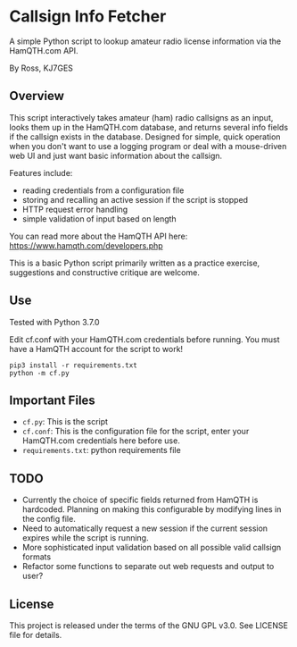 # Callsign Info Fetcher
A simple Python script to lookup amateur radio license information via the HamQTH.com API.

By Ross, KJ7GES

## Overview
This script interactively takes amateur (ham) radio callsigns as an input, looks them up in the HamQTH.com database, and returns several info fields if the callsign exists in the database. Designed for simple, quick operation when you don't want to use a logging program or deal with a mouse-driven web UI and just want basic information about the callsign. 

Features include:
- reading credentials from a configuration file
- storing and recalling an active session if the script is stopped
- HTTP request error handling
- simple validation of input based on length

You can read more about the HamQTH API here: https://www.hamqth.com/developers.php

This is a basic Python script primarily written as a practice exercise, suggestions and constructive critique are welcome.

## Use
Tested with Python 3.7.0

Edit cf.conf with your HamQTH.com credentials before running. You must have a HamQTH account for the script to work!

```
pip3 install -r requirements.txt
python -m cf.py
```

## Important Files
- `cf.py`: This is the script
- `cf.conf`: This is the configuration file for the script, enter your HamQTH.com credentials here before use.
- `requirements.txt`: python requirements file

## TODO
- Currently the choice of specific fields returned from HamQTH is hardcoded. Planning on making this configurable by modifying lines in the config file.
- Need to automatically request a new session if the current session expires while the script is running.
- More sophisticated input validation based on all possible valid callsign formats
- Refactor some functions to separate out web requests and output to user?

## License
This project is released under the terms of the GNU GPL v3.0. See LICENSE file for details.
